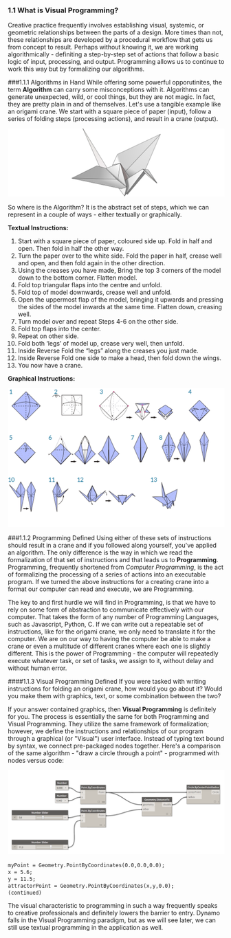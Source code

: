 ### 1.1 What is Visual Programming?

Creative practice frequently involves establishing visual, systemic, or geometric relationships between the parts of a design. More times than not, these relationships are developed by a procedural workflow that gets us from concept to result. Perhaps without knowing it, we are working algorithmically - definiting a step-by-step set of actions that follow a basic logic of input, processing, and output. Programming allows us to continue to work this way but by formalizing our algorithms.

###1.1.1 Algorithms in Hand
While offering some powerful opporutinites, the term **Algorithm** can carry some misconceptions with it. Algorithms can generate unexpected, wild, or cool things, but they are not magic. In fact, they are pretty plain in and of themselves. Let's use a tangible example like an origami crane. We start with a square piece of paper (input), follow a series of folding steps (processing actions), and result in a crane (output).

![Origami Crane](images/1-1/00-OrigamiCrane.png)

So where is the Algorithm? It is the abstract set of steps, which we can represent in a couple of ways - either textually or graphically.

**Textual Instructions:**
1. Start with a square piece of
paper, coloured side up. Fold in half and open. Then fold in half the other way.
2. Turn the paper over to the white side. Fold the paper in half, crease well and open, and then fold again in the other direction.
3. Using the creases you have made, Bring the top 3 corners of the model down to the bottom corner. Flatten model.
4. Fold top triangular flaps into the centre and unfold.
5. Fold top of model downwards, crease well and unfold.
6. Open the uppermost flap of the model, bringing it upwards and pressing the sides of the model inwards at the same time. Flatten down, creasing well.
7. Turn model over and repeat Steps 4-6 on the other side.
8. Fold top flaps into the center.
9. Repeat on other side.
10. Fold both ‘legs’ of model up, crease very well, then unfold.
11. Inside Reverse Fold the “legs” along the creases you just made.
12. Inside Reverse Fold one side to make a head, then fold down the wings.
13. You now have a crane.

**Graphical Instructions:**

![Needs Update- Origami Crane](images/1-1/01-OrigamiCraneInstructions.png)

###1.1.2	Programming Defined
Using either of these sets of instructions should result in a crane and if you followed along yourself, you've applied an algorithm. The only difference is the way in which we read the formalization of that set of instructions and that leads us to **Programming**. Programming, frequently shortened from *Computer Programming*, is the act of formalizing the processing of a series of actions into an executable program. If we turned the above instructions for a creating crane into a format our computer can read and execute, we are Programming.

The key to and first hurdle we will find in Programming, is that we have to rely on some form of abstraction to communicate effectively with our computer. That takes the form of any number of Programming Languages, such as Javascript, Python, C. If we can write out a repeatable set of instructions, like for the origami crane, we only need to translate it for the computer. We are on our way to having the computer be able to make a crane or even a multitude of different cranes where each one is slightly different. This is the power of Programming - the computer will repeatedly execute whatever task, or set of tasks, we assign to it, without delay and without human error.

####1.1.3	Visual Programming Defined
If you were tasked with writing instructions for folding an origami crane, how would you go about it? Would you make them with graphics, text, or some combination between the two?

If your answer contained graphics, then **Visual Programming** is definitely for you. The process is essentially the same for both Programming and Visual Programming. They utilize the same framework of formalization; however, we define the instructions and relationships of our program through a graphical (or "Visual") user interface. Instead of typing text bound by syntax, we connect pre-packaged nodes together. Here's a comparison of the same algorithm - "draw a circle through a point" - programmed with nodes versus code:

![Basic Visual Program ](images/1-1/03-BasicVisualProgram.png)

```
myPoint = Geometry.PointByCoordinates(0.0,0.0,0.0);
x = 5.6;
y = 11.5;
attractorPoint = Geometry.PointByCoordinates(x,y,0.0);
(continued)
```

The visual characteristic to programming in such a way frequently speaks to creative professionals and definitely lowers the barrier to entry. Dynamo falls in the Visual Programming paradigm, but as we will see later, we can still use textual programming in the application as well.


